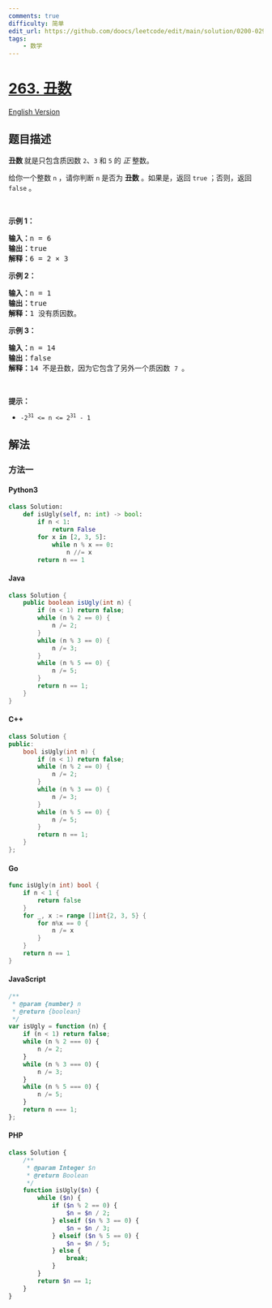 ```yaml
---
comments: true
difficulty: 简单
edit_url: https://github.com/doocs/leetcode/edit/main/solution/0200-0299/0263.Ugly%20Number/README.md
tags:
    - 数学
---
```


<!-- problem:start -->

# [263. 丑数](https://leetcode.cn/problems/ugly-number)

[English Version](/solution/0200-0299/0263.Ugly%20Number/README_EN.md)

## 题目描述

<!-- description:start -->

<p><strong>丑数 </strong>就是只包含质因数&nbsp;<code>2</code>、<code>3</code> 和 <code>5</code>&nbsp;的&nbsp;<em>正&nbsp;</em>整数。</p>

<p>给你一个整数 <code>n</code> ，请你判断 <code>n</code> 是否为 <strong>丑数</strong> 。如果是，返回 <code>true</code> ；否则，返回 <code>false</code> 。</p>

<p>&nbsp;</p>

<p><strong>示例 1：</strong></p>

<pre>
<strong>输入：</strong>n = 6
<strong>输出：</strong>true
<strong>解释：</strong>6 = 2 × 3</pre>

<p><strong>示例 2：</strong></p>

<pre>
<strong>输入：</strong>n = 1
<strong>输出：</strong>true
<strong>解释：</strong>1 没有质因数。</pre>

<p><strong>示例 3：</strong></p>

<pre>
<strong>输入：</strong>n = 14
<strong>输出：</strong>false
<strong>解释：</strong>14 不是丑数，因为它包含了另外一个质因数&nbsp;<code>7 </code>。
</pre>

<p>&nbsp;</p>

<p><strong>提示：</strong></p>

<ul>
	<li><code>-2<sup>31</sup> &lt;= n &lt;= 2<sup>31</sup> - 1</code></li>
</ul>

<!-- description:end -->

## 解法

<!-- solution:start -->

### 方法一

<!-- tabs:start -->

#### Python3

```python
class Solution:
    def isUgly(self, n: int) -> bool:
        if n < 1:
            return False
        for x in [2, 3, 5]:
            while n % x == 0:
                n //= x
        return n == 1
```

#### Java

```java
class Solution {
    public boolean isUgly(int n) {
        if (n < 1) return false;
        while (n % 2 == 0) {
            n /= 2;
        }
        while (n % 3 == 0) {
            n /= 3;
        }
        while (n % 5 == 0) {
            n /= 5;
        }
        return n == 1;
    }
}
```

#### C++

```cpp
class Solution {
public:
    bool isUgly(int n) {
        if (n < 1) return false;
        while (n % 2 == 0) {
            n /= 2;
        }
        while (n % 3 == 0) {
            n /= 3;
        }
        while (n % 5 == 0) {
            n /= 5;
        }
        return n == 1;
    }
};
```

#### Go

```go
func isUgly(n int) bool {
	if n < 1 {
		return false
	}
	for _, x := range []int{2, 3, 5} {
		for n%x == 0 {
			n /= x
		}
	}
	return n == 1
}
```

#### JavaScript

```js
/**
 * @param {number} n
 * @return {boolean}
 */
var isUgly = function (n) {
    if (n < 1) return false;
    while (n % 2 === 0) {
        n /= 2;
    }
    while (n % 3 === 0) {
        n /= 3;
    }
    while (n % 5 === 0) {
        n /= 5;
    }
    return n === 1;
};
```

#### PHP

```php
class Solution {
    /**
     * @param Integer $n
     * @return Boolean
     */
    function isUgly($n) {
        while ($n) {
            if ($n % 2 == 0) {
                $n = $n / 2;
            } elseif ($n % 3 == 0) {
                $n = $n / 3;
            } elseif ($n % 5 == 0) {
                $n = $n / 5;
            } else {
                break;
            }
        }
        return $n == 1;
    }
}
```

<!-- tabs:end -->

<!-- solution:end -->

<!-- problem:end -->
